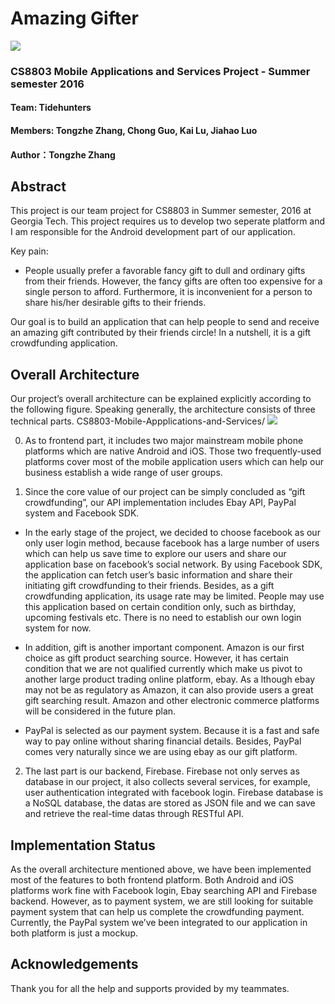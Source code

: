 # Amazing Gifter
![](https://firebasestorage.googleapis.com/v0/b/amazinggifter-prealpha.appspot.com/o/amazing_gifter_banner.PNG?alt=media&token=a6f63360-fff9-4b00-98b5-f87f72976657)

### CS8803 Mobile Applications and Services Project - Summer semester 2016
#### Team: Tidehunters
#### Members: Tongzhe Zhang, Chong Guo, Kai Lu, Jiahao Luo
#### Author：Tongzhe Zhang

## Abstract
This project is our team project for CS8803 in Summer semester, 2016 at Georgia Tech. This project requires us to develop two seperate platform and I am responsible for the Android development part of our application.

Key pain:
- People usually prefer a favorable fancy gift to dull and ordinary gifts from their friends. However, the fancy gifts are often too expensive for a single person to afford. Furthermore, it is inconvenient for a person to share his/her desirable gifts to their friends.

Our goal is to build an application that can help people to send and receive an amazing gift contributed by their friends circle! In a nutshell, it is a gift crowdfunding application.

## Overall Architecture
Our project’s overall architecture can be explained explicitly according to the following figure. Speaking generally, the architecture consists of three technical parts.
CS8803-Mobile-Appplications-and-Services/
![](https://firebasestorage.googleapis.com/v0/b/amazinggifter-prealpha.appspot.com/o/Application%20architecture.png?alt=media&token=29761283-82cd-4d06-be67-54e2cdb704bb)

0. As to frontend part, it includes two major mainstream mobile phone platforms which are native Android and iOS. Those two frequently-used platforms cover most of the mobile application users which can help our business establish a wide range of user groups.

1. Since the core value of our project can be simply concluded as “gift crowdfunding”, our API implementation includes Ebay API, PayPal system and Facebook SDK.

  - In the early stage of the project, we decided to choose facebook as our only user login method, because facebook has a large number of users which can help us save time to explore our users and share our application base on facebook’s social network. By using Facebook SDK, the application can fetch user’s basic information and share their initiating gift crowdfunding to their friends. Besides, as a gift crowdfunding application, its usage rate may be limited. People may use this application based on certain condition only, such as birthday, upcoming festivals etc. There is no need to establish our own login system for now.

  - In addition, gift is another important component. Amazon is our first choice as gift product searching source. However, it has certain condition that we are not qualified currently which make us pivot to another large product trading online platform, ebay. As a lthough ebay may not be as regulatory as Amazon, it can also provide users a great gift searching result. Amazon and other electronic commerce platforms will be considered in the future plan.

  - PayPal is selected as our payment system. Because it is a fast and safe way to pay online without sharing financial details. Besides, PayPal comes very naturally since we are using ebay as our gift platform.


2. The last part is our backend, Firebase. Firebase not only serves as database in our project, it also collects several services, for example, user authentication integrated with facebook login. Firebase database is a NoSQL database, the datas are stored as JSON file and we can save and retrieve the real-time datas through RESTful API.

## Implementation Status
As the overall architecture mentioned above, we have been implemented most of the features to both frontend platform. Both Android and iOS platforms work fine with Facebook login, Ebay searching API and Firebase backend. However, as to payment system, we are still looking for suitable payment system that can help us complete the crowdfunding payment. Currently, the PayPal system we’ve been integrated to our application in both platform is just a mockup.

## Acknowledgements
Thank you for all the help and supports provided by my teammates.

